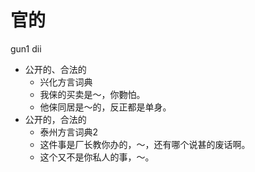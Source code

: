 # 官的
gun1 dii
+ 公开的、合法的
  * 兴化方言词典
  - 我俫的买卖是～，你覅怕。
  - 他俫同居是～的，反正都是单身。
+ 公开的，合法的
  * 泰州方言词典2
  - 这件事是厂长教你办的，～，还有哪个说甚的废话啊。
  - 这个又不是你私人的事，～。

